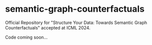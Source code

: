 # semantic-graph-counterfactuals
Official Repository for "Structure Your Data: Towards Semantic Graph Counterfactuals" accepted at ICML 2024.

Code coming soon...
